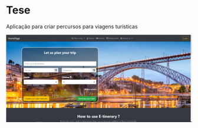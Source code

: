 # Tese

Aplicação para criar percursos para viagens turísticas


![Alt text](/home-page.jpg?raw=true "Aplicação")